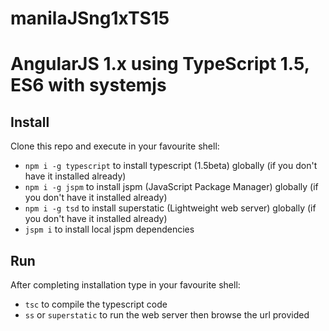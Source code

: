 # manilaJSng1xTS15
AngularJS 1.x using TypeScript 1.5, ES6 with systemjs 
========

## Install

Clone this repo and execute in your favourite shell:
* `npm i -g typescript` to install typescript (1.5beta) globally (if you don't have it installed already)
* `npm i -g jspm` to install jspm (JavaScript Package Manager) globally (if you don't have it installed already)
* `npm i -g tsd` to install superstatic (Lightweight web server) globally (if you don't have it installed already)
* `jspm i` to install local jspm dependencies

## Run

After completing installation type in your favourite shell:

* `tsc` to compile the typescript code
* `ss` or `superstatic`  to run the web server then browse the url provided



